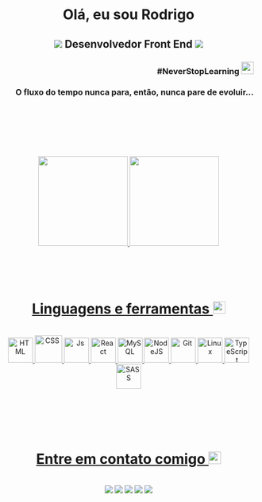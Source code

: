 
<h1 align="center">Olá, eu sou Rodrigo</h1>
<h2 align="center" ><img src="https://img.icons8.com/material-outlined/24/40C057/source-code.png"> Desenvolvedor Front End <img src="https://img.icons8.com/material-outlined/24/40C057/source-code.png"> </h2>
<h3 align="right">#NeverStopLearning <img src="https://img.icons8.com/windows/32/40C057/launchpad.png" height="25" width="25"></h3>
<h3 align="right">O fluxo do tempo nunca para, então, nunca pare de evoluir...</h3><br><br><br><br><br><br>





 <div align="center">
  <a href="https://github.com/rdg-404">
  <img height="180em" src="https://github-readme-stats.vercel.app/api?username=rdg-404&show_icons=true&theme=chartreuse-dark&include_all_commits=true&count_private=true&hide_border=true"/>
  <img height="180em" src="https://github-readme-stats.vercel.app/api/top-langs/?username=rdg-404&layout=compact&langs_count=16&theme=chartreuse-dark&hide_border=true"/>
</div><br><br><br><br>
 
<h1 align="center">Linguagens e ferramentas <img height="25" width="25" src="https://img.icons8.com/ios-filled/50/40C057/internet.png"></h1>
<div align="center"><br>
  <img  alt="HTML" height="50" width="50" src="https://img.icons8.com/material-outlined/96/40C057/html-5.png">
  <img  alt="CSS" height="55" width="55" src="https://img.icons8.com/ios/100/40C057/css3.png">
  <img  alt="Js" height="50" width="50" src="https://img.icons8.com/ios/100/40C057/javascript--v1.png">
  <img  alt="React" height="50" width="50" src="https://img.icons8.com/ios/100/40C057/react-native--v1.png">
  <img  alt="MySQL" height="50" width="50" src="https://img.icons8.com/ios-filled/100/40C057/mysql-logo.png">
  <img  alt="NodeJS" height="50" width="50" src="https://img.icons8.com/windows/64/40C057/node-js.png">
  <img  alt="Git" height="50" width="50" src="https://img.icons8.com/windows/96/40C057/git.png">
  <img  alt="Linux" height="50" width="50" src="https://img.icons8.com/ios-filled/100/40C057/linux.png">
  <img  alt="TypeScript"  height="50" width="50" src="https://img.icons8.com/ios/100/40C057/typescript.png">
  <img  alt="SASS" height="50" width="50" src="https://img.icons8.com/material-outlined/96/40C057/sass.png"/>
 
  
</div><br><br><br><br><br>
 
<h1 align="center">Entre em contato comigo 	<img height="25" width="25" src="https://img.icons8.com/sf-regular/48/40C057/messaging-.png"></h1>
<div align="center"><br>
  <a href ="mailto: rodriigopaiiva.rp19@gmail.com"><img src="https://img.shields.io/badge/Email-neongreen?style=for-the-badge&logo=gmail&logoColor=white" target="_blank"></a>
  <a href="https://www.linkedin.com/in/rodrigo-paiva-6017441ab" target="_blank"><img src="https://img.shields.io/badge/LindedIn-neongreen?style=for-the-badge&logo=linkedin&logoColor=white" target="_blank"></a> 
 <a href="https://api.whatsapp.com/send?phone=5511989832722" target="_blank"><img src="https://img.shields.io/badge/-WhatsApp-neongreen?style=for-the-badge&logo=whatsapp&logoColor=white" target="_blank"></a>
  <a href="https://www.instagram.com/rdg__404/" target="_blank"><img src="https://img.shields.io/badge/-Instagram-neongreen?style=for-the-badge&logo=instagram&logoColor=white" target="_blank"></a>
  <a href="https://discord.com/channels/strange#9230" target="_blank"><img src="https://img.shields.io/badge/-Discord-neongreen?style=for-the-badge&logo=discord&logoColor=white" target="_blank"></a>
 
 
  
</div>
